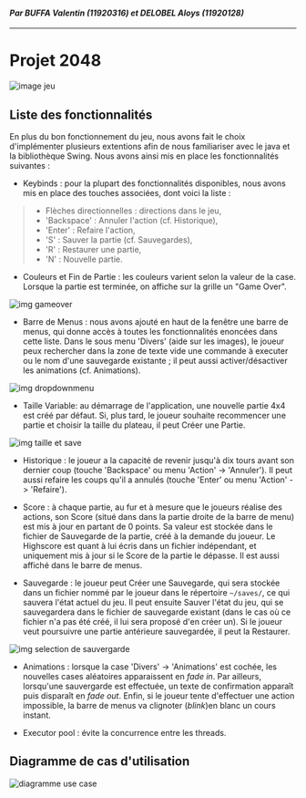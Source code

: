 #### *Par BUFFA Valentin (11920316) et DELOBEL Aloys (11920128)*
----
# Projet 2048
![image jeu](jeu.png)

## Liste des fonctionnalités

En plus du bon fonctionnement du jeu, nous avons fait le choix d'implémenter plusieurs extentions afin de nous familiariser avec le java et la bibliothèque Swing. Nous avons ainsi mis en place les fonctionnalités suivantes :

- Keybinds : pour la plupart des fonctionnalités disponibles, nous avons mis en place des touches associées, dont voici la liste :

> - Flèches directionnelles : directions dans le jeu,
> - 'Backspace' : Annuler l'action (cf. Historique),
> - 'Enter' : Refaire l'action,
> - 'S' : Sauver la partie (cf. Sauvegardes),
> - 'R' : Restaurer une partie,
> - 'N' : Nouvelle partie.

- Couleurs et Fin de Partie : les couleurs varient selon la valeur de la case. Lorsque la partie est terminée, on affiche sur la grille un "Game Over".

![img gameover](gameover.png)

- Barre de Menus : nous avons ajouté en haut de la fenêtre une barre de menus, qui donne accès à toutes les fonctionnalités enoncées dans cette liste. Dans le sous menu 'Divers' (aide sur les images), le joueur peux rechercher dans la zone de texte vide une commande à executer ou le nom d'une sauvegarde existante ; il peut aussi activer/désactiver les animations (cf. Animations).

![img dropdownmenu](dropdownmenu.png)

- Taille Variable: au démarrage de l'application, une nouvelle partie 4x4 est créé par défaut. Si, plus tard, le joueur souhaite recommencer une partie et choisir la taille du plateau, il peut Créer une Partie.

![img taille et save](tailleetsave.png)

- Historique : le joueur a la capacité de revenir jusqu'à dix tours avant son dernier coup (touche 'Backspace' ou menu 'Action' -> 'Annuler'). Il peut aussi refaire les coups qu'il a annulés (touche 'Enter' ou menu 'Action' -> 'Refaire').

- Score : à chaque partie, au fur et à mesure que le joueurs réalise des actions, son Score (situé dans dans la partie droite de la barre de menu) est mis à jour en partant de 0 points. Sa valeur est stockée dans le fichier de Sauvegarde de la partie, créé à la demande du joueur. Le Highscore est quant à lui écris dans un fichier indépendant, et uniquement mis à jour si le Score de la partie le dépasse. Il est aussi affiché dans le barre de menus.

- Sauvegarde : le joueur peut Créer une Sauvegarde, qui sera stockée dans un fichier nommé par le joueur dans le répertoire ``` ~/saves/ ```, ce qui sauvera l'état actuel du jeu. Il peut ensuite Sauver l'état du jeu, qui se sauvegardera dans le fichier de sauvegarde existant (dans le cas où ce fichier n'a pas été créé, il lui sera proposé d'en créer un). Si le joueur veut poursuivre une partie antérieure sauvegardée, il peut la Restaurer.

![img selection de sauvergarde](selectiondesauvegarde.png)

- Animations : lorsque la case 'Divers' -> 'Animations' est cochée, les nouvelles cases aléatoires apparaissent en *fade in*. Par ailleurs, lorsqu'une sauvergarde est effectuée, un texte de confirmation apparaît puis disparaît en *fade out*. Enfin, si le joueur tente d'effectuer une action impossible, la barre de menus va clignoter (*blink*)en blanc un cours instant.

- Executor pool : évite la concurrence entre les threads.

## Diagramme de cas d'utilisation
![diagramme use case](usecases.png)